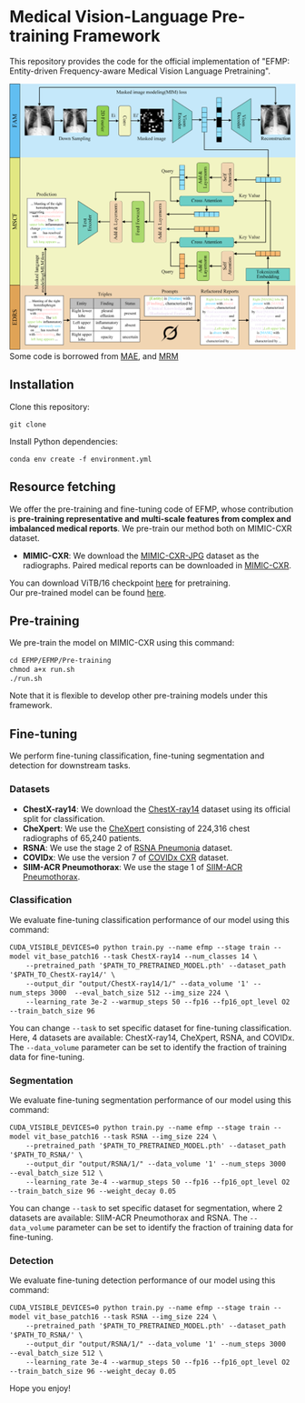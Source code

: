 # Medical Vision-Language Pre-training Framework
This repository provides the code for the official implementation of "EFMP: Entity-driven Frequency-aware Medical Vision Language Pretraining".  


![framework](EFMP.png)
Some code is borrowed from [MAE](https://github.com/facebookresearch/mae), and [MRM](https://github.com/RL4M/MRM-pytorch)

## Installation
Clone this repository:
```
git clone 
```
Install Python dependencies:
```
conda env create -f environment.yml
```

## Resource fetching
We offer the pre-training and fine-tuning code of EFMP, whose contribution is **pre-training representative and multi-scale features from complex and imbalanced medical reports**. We pre-train our method both on MIMIC-CXR dataset.

- **MIMIC-CXR**: We download the [MIMIC-CXR-JPG](https://physionet.org/content/mimic-cxr-jpg/2.0.0/) dataset as the radiographs. Paired medical reports can be downloaded in [MIMIC-CXR](https://physionet.org/content/mimic-cxr/2.0.0/mimic-cxr-reports.zip).

You can download ViTB/16 checkpoint [here]() for pretraining.  
Our pre-trained model can be found [here]().

## Pre-training
We pre-train the model on MIMIC-CXR using this command:
```
cd EFMP/EFMP/Pre-training
chmod a+x run.sh
./run.sh
```
Note that it is flexible to develop other pre-training models under this framework.  


## Fine-tuning
We perform fine-tuning classification, fine-tuning segmentation and detection for downstream tasks.

### Datasets

- **ChestX-ray14**: We download the [ChestX-ray14](https://nihcc.app.box.com/v/ChestXray-NIHCC) dataset using its official split for classification.
- **CheXpert**: We use the [CheXpert](https://stanfordmlgroup.github.io/competitions/chexpert/) consisting of 224,316 chest radiographs of 65,240 patients.
- **RSNA**: We use the stage 2 of [RSNA Pneumonia](https://www.rsna.org/rsnai/ai-image-challenge/rsna-pneumonia-detectionchallenge-2018) dataset.
- **COVIDx**: We use the version 7 of [COVIDx CXR](https://www.kaggle.com/datasets/andyczhao/covidx-cxr2/versions/7) dataset.
- **SIIM-ACR Pneumothorax**: We use the stage 1 of [SIIM-ACR Pneumothorax](https://www.kaggle.com/c/siim-acr-pneumothorax-segmentation).


### Classification
We evaluate fine-tuning classification performance of our model using this command:
```
CUDA_VISIBLE_DEVICES=0 python train.py --name efmp --stage train --model vit_base_patch16 --task ChestX-ray14 --num_classes 14 \
    --pretrained_path '$PATH_TO_PRETRAINED_MODEL.pth' --dataset_path '$PATH_TO_ChestX-ray14/' \
    --output_dir "output/ChestX-ray14/1/" --data_volume '1' --num_steps 3000  --eval_batch_size 512 --img_size 224 \
    --learning_rate 3e-2 --warmup_steps 50 --fp16 --fp16_opt_level O2 --train_batch_size 96
```
You can change ```--task``` to set specific dataset for fine-tuning classification. Here, 4 datasets are available: ChestX-ray14, CheXpert, RSNA, and COVIDx. The ```--data_volume``` parameter can be set to identify the fraction of training data for fine-tuning.

### Segmentation
We evaluate fine-tuning segmentation performance of our model using this command:
```
CUDA_VISIBLE_DEVICES=0 python train.py --name efmp --stage train --model vit_base_patch16 --task RSNA --img_size 224 \
    --pretrained_path '$PATH_TO_PRETRAINED_MODEL.pth' --dataset_path '$PATH_TO_RSNA/' \
    --output_dir "output/RSNA/1/" --data_volume '1' --num_steps 3000  --eval_batch_size 512 \
    --learning_rate 3e-4 --warmup_steps 50 --fp16 --fp16_opt_level O2 --train_batch_size 96 --weight_decay 0.05
```
You can change ```--task``` to set specific dataset for segmentation, where 2 datasets are available: SIIM-ACR Pneumothorax and RSNA. The ```--data_volume``` parameter can be set to identify the fraction of training data for fine-tuning.


### Detection
We evaluate fine-tuning detection performance of our model using this command:
```
CUDA_VISIBLE_DEVICES=0 python train.py --name efmp --stage train --model vit_base_patch16 --task RSNA --img_size 224 \
    --pretrained_path '$PATH_TO_PRETRAINED_MODEL.pth' --dataset_path '$PATH_TO_RSNA/' \
    --output_dir "output/RSNA/1/" --data_volume '1' --num_steps 3000  --eval_batch_size 512 \
    --learning_rate 3e-4 --warmup_steps 50 --fp16 --fp16_opt_level O2 --train_batch_size 96 --weight_decay 0.05
```

Hope you enjoy!
